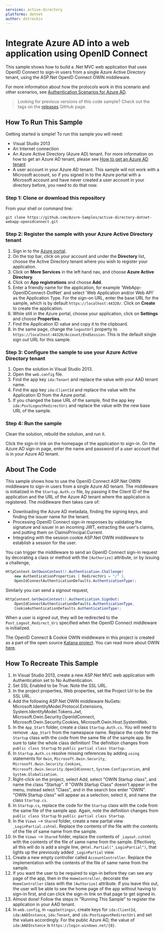 ```yaml
---
services: active-directory
platforms: dotnet
author: dstrockis
---
```


# Integrate Azure AD into a web application using OpenID Connect

This sample shows how to build a .Net MVC web application that uses OpenID Connect to sign-in users from a single Azure Active Directory tenant, using the ASP.Net OpenID Connect OWIN middleware.

For more information about how the protocols work in this scenario and other scenarios, see [Authentication Scenarios for Azure AD](http://go.microsoft.com/fwlink/?LinkId=394414).

> Looking for previous versions of this code sample? Check out the tags on the [releases](../../releases) GitHub page.

## How To Run This Sample

Getting started is simple!  To run this sample you will need:
- Visual Studio 2013
- An Internet connection
- An Azure Active Directory (Azure AD) tenant. For more information on how to get an Azure AD tenant, please see [How to get an Azure AD tenant](https://azure.microsoft.com/en-us/documentation/articles/active-directory-howto-tenant/) 
- A user account in your Azure AD tenant. This sample will not work with a Microsoft account, so if you signed in to the Azure portal with a Microsoft account and have never created a user account in your directory before, you need to do that now.

### Step 1:  Clone or download this repository

From your shell or command line:

`git clone https://github.com/Azure-Samples/active-directory-dotnet-webapp-openidconnect.git`

### Step 2:  Register the sample with your Azure Active Directory tenant

1. Sign in to the [Azure portal](https://portal.azure.com).
2. On the top bar, click on your account and under the **Directory** list, choose the Active Directory tenant where you wish to register your application.
3. Click on **More Services** in the left hand nav, and choose **Azure Active Directory**.
4. Click on **App registrations** and choose **Add**.
5. Enter a friendly name for the application, for example 'WebApp-OpenIDConnect-DotNet' and select 'Web Application and/or Web API' as the Application Type. For the sign-on URL, enter the base URL for the sample, which is by default `https://localhost:44320/`. Click on **Create** to create the application.
6. While still in the Azure portal, choose your application, click on **Settings** and choose **Properties**.
7. Find the Application ID value and copy it to the clipboard.
8. In the same page, change the `logoutUrl` property to `https://localhost:44320/Account/EndSession`.  This is the default single sign out URL for this sample.

### Step 3:  Configure the sample to use your Azure Active Directory tenant

1. Open the solution in Visual Studio 2013.
2. Open the `web.config` file.
3. Find the app key `ida:Tenant` and replace the value with your AAD tenant name.
4. Find the app key `ida:ClientId` and replace the value with the Application ID from the Azure portal.
5. If you changed the base URL of the sample, find the app key `ida:PostLogoutRedirectUri` and replace the value with the new base URL of the sample.

### Step 4:  Run the sample

Clean the solution, rebuild the solution, and run it.

Click the sign-in link on the homepage of the application to sign-in.  On the Azure AD sign-in page, enter the name and password of a user account that is in your Azure AD tenant.

## About The Code

This sample shows how to use the OpenID Connect ASP.Net OWIN middleware to sign-in users from a single Azure AD tenant.  The middleware is initialized in the `Startup.Auth.cs` file, by passing it the Client ID of the application and the URL of the Azure AD tenant where the application is registered.  The middleware then takes care of:
- Downloading the Azure AD metadata, finding the signing keys, and finding the issuer name for the tenant.
- Processing OpenID Connect sign-in responses by validating the signature and issuer in an incoming JWT, extracting the user's claims, and putting them on ClaimsPrincipal.Current.
- Integrating with the session cookie ASP.Net OWIN middleware to establish a session for the user. 

You can trigger the middleware to send an OpenID Connect sign-in request by decorating a class or method with the `[Authorize]` attribute, or by issuing a challenge,
```C#
HttpContext.GetOwinContext().Authentication.Challenge(
	new AuthenticationProperties { RedirectUri = "/" },
	OpenIdConnectAuthenticationDefaults.AuthenticationType);
```
Similarly you can send a signout request,
```C#
HttpContext.GetOwinContext().Authentication.SignOut(
	OpenIdConnectAuthenticationDefaults.AuthenticationType,
	CookieAuthenticationDefaults.AuthenticationType);
```
When a user is signed out, they will be redirected to the `Post_Logout_Redirect_Uri` specified when the OpenID Connect middleware is initialized.

The OpenID Connect & Cookie OWIN middleware in this project is created as a part of the open source [Katana project](http://katanaproject.codeplex.com).  You can read more about OWIN [here](http://owin.org).

## How To Recreate This Sample

1. In Visual Studio 2013, create a new ASP.Net MVC web application with Authentication set to No Authentication.
2. Set SSL Enabled to be True.  Note the SSL URL.
3. In the project properties, Web properties, set the Project Url to be the SSL URL.
4. Add the following ASP.Net OWIN middleware NuGets: Microsoft.IdentityModel.Protocol.Extensions, System.IdentityModel.Tokens.Jwt, Microsoft.Owin.Security.OpenIdConnect, Microsoft.Owin.Security.Cookies, Microsoft.Owin.Host.SystemWeb.
5. In the `App_Start` folder, create a class `Startup.Auth.cs`.  You will need to remove `.App_Start` from the namespace name.  Replace the code for the `Startup` class with the code from the same file of the sample app.  Be sure to take the whole class definition!  The definition changes from `public class Startup` to `public partial class Startup`.
6. In `Startup.Auth.cs` resolve missing references by adding `using` statements for `Owin`, `Microsoft.Owin.Security`, `Microsoft.Owin.Security.Cookies`, `Microsoft.Owin.Security.OpenIdConnect`, `System.Configuration`, and `System.Globalization`.
7. Right-click on the project, select Add, select "OWIN Startup class", and name the class "Startup".  If "OWIN Startup Class" doesn't appear in the menu, instead select "Class", and in the search box enter "OWIN".  "OWIN Startup class" will appear as a selection; select it, and name the class `Startup.cs`.
8. In `Startup.cs`, replace the code for the `Startup` class with the code from the same file of the sample app.  Again, note the definition changes from `public class Startup` to `public partial class Startup`.
9. In the `Views` --> `Shared` folder, create a new partial view `_LoginPartial.cshtml`.  Replace the contents of the file with the contents of the file of same name from the sample.
10. In the `Views` --> `Shared` folder, replace the contents of `_Layout.cshtml` with the contents of the file of same name from the sample.  Effectively, all this will do is add a single line, `@Html.Partial("_LoginPartial")`, that lights up the previously added `_LoginPartial` view.
11. Create a new empty controller called `AccountController`.  Replace the implementation with the contents of the file of same name from the sample.
12. If you want the user to be required to sign-in before they can see any page of the app, then in the `HomeController`, decorate the `HomeController` class with the `[Authorize]` attribute.  If you leave this out, the user will be able to see the home page of the app without having to sign-in first, and can click the sign-in link on that page to get signed in.
13. Almost done!  Follow the steps in "Running This Sample" to register the application in your AAD tenant.
14. In `web.config`, in `<appSettings>`, create keys for `ida:ClientId`, `ida:AADInstance`, `ida:Tenant`, and `ida:PostLogoutRedirectUri` and set the values accordingly.  For the public Azure AD, the value of `ida:AADInstance` is `https://login.windows.net/{0}`.
